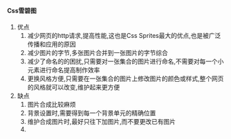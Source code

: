 #### Css雪碧图

1. 优点
   1. 减少网页的http请求,提高性能,这也是Css Sprites最大的优点,也是被广泛传播和应用的原因
   2. 减少图片的字节,多张图片合并到一张图片的字节综合
   3. 减少了命名的的困扰,只需要对一张集合的图片进行命名,不需要对每一个小元素进行命名提高制作效率
   4. 更换风格方便,只需要在一张集合的图片上修改图片的颜色或样式,整个网页的风格就可以改变,维护起来更方便
2. 缺点
   1. 图片合成比较麻烦
   2. 背景设置时,需要得到每一个背景单元的精确位置
   3. 维护合成图片时,最好只往下加图片,而不要更改已有图片
   4. 